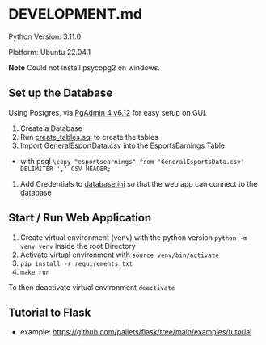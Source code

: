 # DEVELOPMENT.md

Python Version: 3.11.0

Platform: Ubuntu 22.04.1

**Note** Could not install psycopg2 on windows.


## Set up the Database

Using Postgres, via [PgAdmin 4 v6.12](https://www.pgadmin.org/docs/pgadmin4/6.12/release_notes_6_12.html)
for easy setup on GUI.

1. Create a Database
1. Run [create_tables.sql](./setup/create_tables.sql) to create the tables
1. Import [GeneralEsportData.csv](./setup/GeneralEsportData.csv) into the EsportsEarnings Table
  - with psql `\copy "esportsearnings" from 'GeneralEsportsData.csv' DELIMITER ',' CSV HEADER;`
1. Add Credentials to [database.ini](./database.ini) so that the web app can connect to the database

## Start / Run Web Application

1. Create virtual environment (venv) with the python version `python -m venv venv` inside the root Directory
2. Activate virtual environment with `source venv/bin/activate`
3. `pip install -r requirements.txt`
4. `make run`

To then deactivate virtual environment
`deactivate`

## Tutorial to Flask

- example: https://github.com/pallets/flask/tree/main/examples/tutorial

